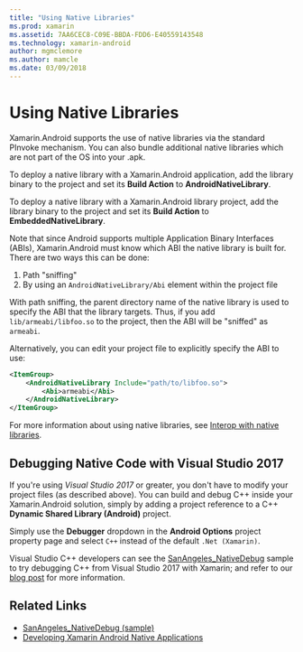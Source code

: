 ```yaml
---
title: "Using Native Libraries"
ms.prod: xamarin
ms.assetid: 7AA6CEC8-C09E-BBDA-FDD6-E40559143548
ms.technology: xamarin-android
author: mgmclemore
ms.author: mamcle
ms.date: 03/09/2018
---
```


# Using Native Libraries

Xamarin.Android supports the use of native libraries via the standard
PInvoke mechanism. You can also bundle additional native libraries which are not
part of the OS into your .apk.

To deploy a native library with a Xamarin.Android application, add the
library binary to the project and set its **Build Action** to **AndroidNativeLibrary**.

To deploy a native library with a Xamarin.Android library project, add the
library binary to the project and set its **Build Action** to **EmbeddedNativeLibrary**.

Note that since Android supports multiple Application Binary Interfaces
(ABIs), Xamarin.Android must know which ABI the native library is built for.
There are two ways this can be done:

1.  Path "sniffing"
1.  By using an  `AndroidNativeLibrary/Abi` element within the project file


With path sniffing, the parent directory name of the native library is used
to specify the ABI that the library targets. Thus, if you add `lib/armeabi/libfoo.so` to the project, then the ABI will be
"sniffed" as `armeabi`.

Alternatively, you can edit your project file to explicitly specify the ABI
to use:

```xml
<ItemGroup>
    <AndroidNativeLibrary Include="path/to/libfoo.so">
        <Abi>armeabi</Abi>
    </AndroidNativeLibrary>
</ItemGroup>
```

For more information about using native libraries, see
[Interop with native libraries](http://www.mono-project.com/docs/advanced/pinvoke/).

## Debugging Native Code with Visual Studio 2017

If you're using *Visual Studio 2017* or greater, you don't have to modify your project files (as described above).
You can build and debug C++ inside your Xamarin.Android solution, simply
by adding a project reference to a C++ **Dynamic Shared Library (Android)** project.

Simply use the **Debugger** dropdown in the **Android Options** project property page and select `C++` instead of 
the default `.Net (Xamarin)`.

Visual Studio C++ developers can see the [SanAngeles_NativeDebug](https://developer.xamarin.com/samples/monodroid/SanAngeles_NDK/)
sample to try debugging C++ from Visual Studio 2017 with Xamarin; and refer to our [blog post](https://blog.xamarin.com/build-and-debug-c-libraries-in-xamarin-android-apps-with-visual-studio-2015/) for more information.



## Related Links

- [SanAngeles_NativeDebug (sample)](https://developer.xamarin.com/samples/monodroid/SanAngeles_NDK/)
- [Developing Xamarin Android Native Applications](https://blogs.msdn.microsoft.com/vcblog/2015/02/23/developing-xamarin-android-native-applications/)
